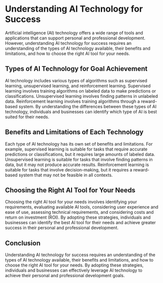 Understanding AI Technology for Success
=======================================

Artificial intelligence (AI) technology offers a wide range of tools and applications that can support personal and professional development. However, understanding AI technology for success requires an understanding of the types of AI technology available, their benefits and limitations, and how to choose the right AI tool for your needs.

Types of AI Technology for Goal Achievement
-------------------------------------------

AI technology includes various types of algorithms such as supervised learning, unsupervised learning, and reinforcement learning. Supervised learning involves training algorithms on labeled data to make predictions or classifications. Unsupervised learning involves finding patterns in unlabeled data. Reinforcement learning involves training algorithms through a reward-based system. By understanding the differences between these types of AI technology, individuals and businesses can identify which type of AI is best suited for their needs.

Benefits and Limitations of Each Technology
-------------------------------------------

Each type of AI technology has its own set of benefits and limitations. For example, supervised learning is suitable for tasks that require accurate predictions or classifications, but it requires large amounts of labeled data. Unsupervised learning is suitable for tasks that involve finding patterns in data, but it may not produce accurate results. Reinforcement learning is suitable for tasks that involve decision-making, but it requires a reward-based system that may not be feasible in all contexts.

Choosing the Right AI Tool for Your Needs
-----------------------------------------

Choosing the right AI tool for your needs involves identifying your requirements, evaluating available AI tools, considering user experience and ease of use, assessing technical requirements, and considering costs and return on investment (ROI). By adopting these strategies, individuals and businesses can identify the best AI tool for their needs and achieve greater success in their personal and professional development.

Conclusion
----------

Understanding AI technology for success requires an understanding of the types of AI technology available, their benefits and limitations, and how to choose the right AI tool for your needs. By adopting these strategies, individuals and businesses can effectively leverage AI technology to achieve their personal and professional development goals.
